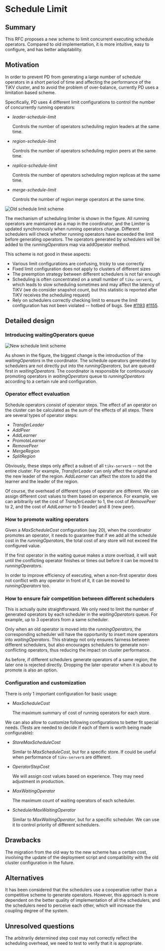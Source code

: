 # Schedule Limit

## Summary

This RFC proposes a new scheme to limit concurrent executing schedule
operators. Compared to old implementation, it is more intuitive, easy to
configure, and has better adaptability.

## Motivation

In order to prevent PD from generating a large number of schedule operators in
a short period of time and affecting the performance of the TiKV cluster, and
to avoid the problem of over-balance, currently PD uses a limitation based
scheme.

Specifically, PD uses 4 different limit configurations to control the number of
concurrently running operators:

* _leader-schedule-limit_

    Controls the number of operators scheduling region leaders at the same
    time.

* _region-schedule-limit_

    Controls the number of operators scheduling region peers at the same time.

* _replica-schedule-limit_

    Controls the number of operators scheduling region replicas at the same
    time.

* _merge-schedule-limit_

    Controls the number of region merge operators at the same time.

![Old schedule limit scheme](../media/schedule-limit-old.png)

The mechanism of scheduling limiter is shown in the figure. All running
operators are maintained as a map in the coordinator, and the Limiter is
updated synchronously when running operators change. Different schedulers will
check whether running operators have exceeded the limit before generating
operators. The operators generated by schedulers will be added to the
_runningOperators_ map via addOperator method.

This scheme is not good in these aspects:

* Various limit configurations are confusing, tricky to use correctly
* Fixed limit configuration does not apply to clusters of different sizes
* The preemption strategy between different schedulers is not fair enough
* Scheduling is often concentrated on a small number of `tikv-server`s, which
  leads to slow scheduling sometimes and may affect the latency of TiKV (we do
  consider snapshot count, but this statistic is reported after TiKV receives
  the scheduling request)
* Rely on schedulers correctly checking limit to ensure the limit configuration
  has not been violated -- hotbed of bugs. See
  [#1193](https://github.com/pingcap/pd/pull/1193)
  [#1155](https://github.com/pingcap/pd/pull/1155).

## Detailed design

### Introducing waitingOperators queue

![New schedule limit scheme](../media/schedule-limit-new.png)

As shown in the figure, the biggest change is the introduction of the
_waitingOperators_ in the coordinator. The schedule operators generated by
schedulers are not directly put into the _runningOperators_, but are queued
first in _waitingOperators_. The coordinator is responsible for continuously
promoting operators in _waitingOperators_ queue to _runningOperators_ according
to a certain rule and configuration.

### Operator effect evaluation

Schedule operators consist of operator steps. The effect of an operator on the
cluster can be calculated as the sum of the effects of all steps. There are
several types of operator steps:

* _TransferLeader_
* _AddPeer_
* _AddLearner_
* _PromoteLearner_
* _RemovePeer_
* _MergeRegion_
* _SplitRegion_

Obviously, these steps only affect a subset of all `tikv-server`s -- not the
entire cluster. For example, _TransferLeader_ can only affect the original and
the new leader of the region. _AddLearner_ can affect the store to add the
learner and the leader of the region.

Of course, the overhead of different types of operator are different. We can
assign different cost values to them based on experience. For example, we can
arbitrarily set the cost of _TransferLeader_ to 1, the cost of _RemovePeer_ to
2, and the cost of _AddLearner_ to 5 (leader) and 8 (new peer).

### How to promote waiting operators

Given a _MaxScheduleCost_ configuration (say 20), when the coordinator promotes
an operator, it needs to guarantee that if we add all the schedule cost in the
_runningOperators_, the total cost of any store will not exceed the configured
value.

If the first operator in the waiting queue makes a store overload, it will wait
until the conflicting operator finishes or times out before it can be moved to
_runningOperators_.

In order to improve efficiency of executing, when a non-first operator does not
conflict with any operator in front of it, it can be moved to
_runningOperators_ too.

### How to ensure fair competition between different schedulers

This is actually quite straightforward. We only need to limit the number of
generated operators by each scheduler in the _waitingOperators_ queue. For
example, up to 3 operators from a same scheduler.

Only when an old operator is moved into the _runningOperators_, the
corresponding scheduler will have the opportunity to insert more operators into
_waitingOperators_. This strategy not only ensures fairness between different
schedulers, but also encourages schedulers to generate non-conflicting
operators, thus reducing the impact on cluster performance.

As before, if different schedulers generate operators of a same region, the
later one is rejected directly. Dropping the later operator when it is about
to promote is also an option.

### Configuration and customization

There is only 1 important configuration for basic usage:

* _MaxScheduleCost_

    The maximum summary of cost of running operators for each store.

We can also allow to customize following configurations to better fit special
needs. (Tests are needed to decide if each of them is worth being made
configurable):

* _StoreMaxScheduleCost_

    Similar to _MaxScheduleCost_, but for a specific store. If could be useful
    when performance of `tikv-server`s are different.

* _OperatorStepCost_

    We will assign cost values based on experience. They may need adjustment
    in production.

* _MaxWaitingOperator_

    The maximum count of waiting operators of each scheduler.

* _SchedulerMaxWaitingOperator_

    Similar to _MaxWaitingOperator_, but for a specific scheduler. We can use
    it to control priority of different schedulers.

## Drawbacks

The migration from the old way to the new scheme has a certain cost, involving
the update of the deployment script and compatibility with the old cluster
configuration in the future.

## Alternatives

It has been considered that the schedulers use a cooperative rather than a
competitive scheme to generate operators. However, this approach is more
dependent on the better quality of implementation of all the schedulers, and
the schedulers need to perceive each other, which will increase the coupling
degree of the system.

## Unresolved questions

The arbitrarily determined step cost may not correctly reflect the scheduling
overhead, we need to test to verify that it is appropriate.
